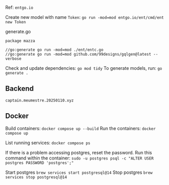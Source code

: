 Ref: `entgo.io`

Create new model with name `Token`:
    `go run -mod=mod entgo.io/ent/cmd/ent new Token`

generate.go
```
package mazza

//go:generate go run -mod=mod ./ent/entc.go
//go:generate go run -mod=mod github.com/99designs/gqlgen@latest --verbose
```

Check and update dependencies: `go mod tidy`
To generate models, run: `go generate .`


## Backend
`captain.meumestre.20250110.xyz`

## Docker
Build containers: `docker compose up --build`
Run the containers: `docker compose up`

List running services: `docker compose ps`

If there is a problem accessing postgres, reset the password.
Run this command within the container: `sudo -u postgres psql -c "ALTER USER postgres PASSWORD 'postgres';"`

Start postgres `brew services start postgresql@14`
Stop postgres `brew services stop postgresql@14`
